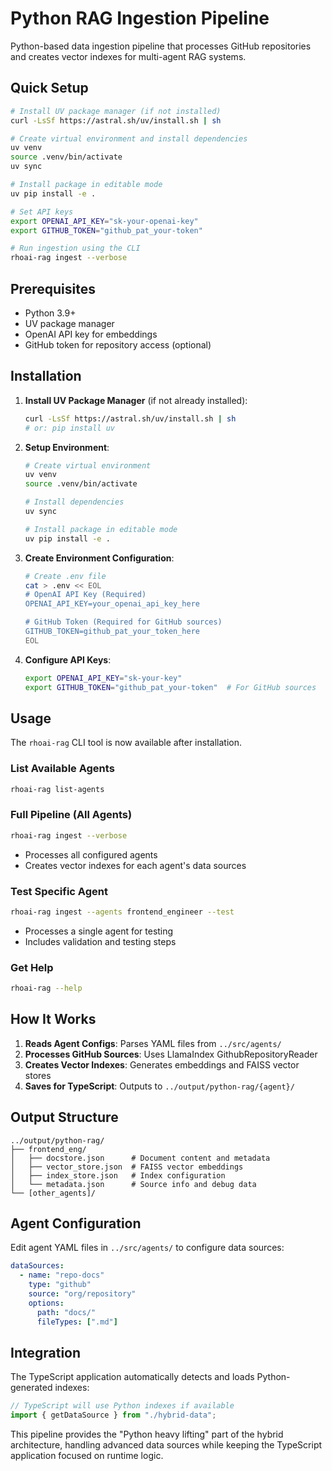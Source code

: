 # Python RAG Ingestion Pipeline

Python-based data ingestion pipeline that processes GitHub repositories and creates vector indexes for multi-agent RAG systems.

## Quick Setup

```bash
# Install UV package manager (if not installed)
curl -LsSf https://astral.sh/uv/install.sh | sh

# Create virtual environment and install dependencies
uv venv
source .venv/bin/activate
uv sync

# Install package in editable mode
uv pip install -e .

# Set API keys
export OPENAI_API_KEY="sk-your-openai-key" 
export GITHUB_TOKEN="github_pat_your-token"

# Run ingestion using the CLI
rhoai-rag ingest --verbose
```

## Prerequisites

- Python 3.9+
- UV package manager
- OpenAI API key for embeddings
- GitHub token for repository access (optional)

## Installation

1. **Install UV Package Manager** (if not already installed):
   ```bash
   curl -LsSf https://astral.sh/uv/install.sh | sh
   # or: pip install uv
   ```

2. **Setup Environment**:
   ```bash
   # Create virtual environment
   uv venv
   source .venv/bin/activate
   
   # Install dependencies
   uv sync
   
   # Install package in editable mode
   uv pip install -e .
   ```

3. **Create Environment Configuration**:
   ```bash
   # Create .env file
   cat > .env << EOL
   # OpenAI API Key (Required)
   OPENAI_API_KEY=your_openai_api_key_here

   # GitHub Token (Required for GitHub sources)
   GITHUB_TOKEN=github_pat_your_token_here
   EOL
   ```

4. **Configure API Keys**:
   ```bash
   export OPENAI_API_KEY="sk-your-key"
   export GITHUB_TOKEN="github_pat_your-token"  # For GitHub sources
   ```

## Usage

The `rhoai-rag` CLI tool is now available after installation.

### List Available Agents
```bash
rhoai-rag list-agents
```

### Full Pipeline (All Agents)
```bash
rhoai-rag ingest --verbose
```
- Processes all configured agents
- Creates vector indexes for each agent's data sources

### Test Specific Agent
```bash
rhoai-rag ingest --agents frontend_engineer --test
```
- Processes a single agent for testing
- Includes validation and testing steps

### Get Help
```bash
rhoai-rag --help
```

## How It Works

1. **Reads Agent Configs**: Parses YAML files from `../src/agents/`
2. **Processes GitHub Sources**: Uses LlamaIndex GithubRepositoryReader
3. **Creates Vector Indexes**: Generates embeddings and FAISS vector stores
4. **Saves for TypeScript**: Outputs to `../output/python-rag/{agent}/`

## Output Structure

```
../output/python-rag/
├── frontend_eng/
│   ├── docstore.json      # Document content and metadata  
│   ├── vector_store.json  # FAISS vector embeddings
│   ├── index_store.json   # Index configuration
│   └── metadata.json      # Source info and debug data
└── [other_agents]/
```

## Agent Configuration

Edit agent YAML files in `../src/agents/` to configure data sources:

```yaml
dataSources:
  - name: "repo-docs"
    type: "github"
    source: "org/repository"
    options:
      path: "docs/"
      fileTypes: [".md"]
```

## Integration

The TypeScript application automatically detects and loads Python-generated indexes:

```typescript
// TypeScript will use Python indexes if available
import { getDataSource } from "./hybrid-data";
```

This pipeline provides the "Python heavy lifting" part of the hybrid architecture, handling advanced data sources while keeping the TypeScript application focused on runtime logic.
